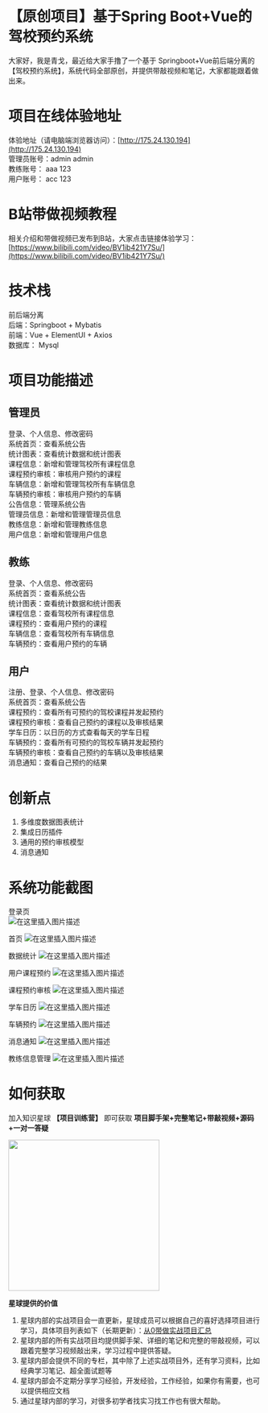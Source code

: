 # 【原创项目】基于Spring Boot+Vue的驾校预约系统
大家好，我是青戈，最近给大家手撸了一个基于 Springboot+Vue前后端分离的 【驾校预约系统】，系统代码全部原创，并提供带敲视频和笔记，大家都能跟着做出来。

# 项目在线体验地址  
体验地址（请电脑端浏览器访问）：[http://175.24.130.194](http://175.24.130.194)  
管理员账号：admin admin  
教练账号： aaa 123  
用户账号： acc 123

# B站带做视频教程
相关介绍和带做视频已发布到B站，大家点击链接体验学习：[https://www.bilibili.com/video/BV1ib421Y7Su/](https://www.bilibili.com/video/BV1ib421Y7Su/)

# 技术栈  
前后端分离  
后端：Springboot + Mybatis  
前端：Vue + ElementUI + Axios  
数据库： Mysql

# 项目功能描述  
## 管理员  
登录、个人信息、修改密码  
系统首页：查看系统公告  
统计图表：查看统计数据和统计图表  
课程信息：新增和管理驾校所有课程信息  
课程预约审核：审核用户预约的课程  
车辆信息：新增和管理驾校所有车辆信息  
车辆预约审核：审核用户预约的车辆  
公告信息：管理系统公告  
管理员信息：新增和管理管理员信息  
教练信息：新增和管理教练信息  
用户信息：新增和管理用户信息

## 教练  
登录、个人信息、修改密码  
系统首页：查看系统公告  
统计图表：查看统计数据和统计图表  
课程信息：查看驾校所有课程信息  
课程预约：查看用户预约的课程  
车辆信息：查看驾校所有车辆信息  
车辆预约：查看用户预约的车辆

## 用户  
注册、登录、个人信息、修改密码  
系统首页：查看系统公告  
课程预约：查看所有可预约的驾校课程并发起预约  
课程预约审核：查看自己预约的课程以及审核结果  
学车日历：以日历的方式查看每天的学车日程  
车辆预约：查看所有可预约的驾校车辆并发起预约  
车辆预约审核：查看自己预约的车辆以及审核结果  
消息通知：查看自己预约的结果

# 创新点  
1. 多维度数据图表统计  
2. 集成日历插件  
3. 通用的预约审核模型  
4. 消息通知

# 系统功能截图  
登录页  
![在这里插入图片描述](https://img-blog.csdnimg.cn/direct/d427460f1c9e40e3ba5ff1fc1bd90968.png)

首页
![在这里插入图片描述](https://img-blog.csdnimg.cn/direct/58306a4b8efd47bb903e1b2db1cc1936.png)

数据统计
![在这里插入图片描述](https://img-blog.csdnimg.cn/direct/d09d2efc223f48ef8026fe723d3712f0.png)

用户课程预约
![在这里插入图片描述](https://img-blog.csdnimg.cn/direct/c1007d0633b04c8fae8ed5b4c21c00d3.png)

课程预约审核
![在这里插入图片描述](https://img-blog.csdnimg.cn/direct/7ba2e1468aed47a489c564538225d1b0.png)

学车日历
![在这里插入图片描述](https://img-blog.csdnimg.cn/direct/8dd3df83bcd64ad3a34b415f28946db6.png)

车辆预约
![在这里插入图片描述](https://img-blog.csdnimg.cn/direct/44cd99daa79941138edbfe0fd4e85c96.png)

消息通知
![在这里插入图片描述](https://img-blog.csdnimg.cn/direct/d1bfcec4ba7f41f8b220c47d4696edca.png)

教练信息管理
![在这里插入图片描述](https://img-blog.csdnimg.cn/direct/a42f7d5f875544df987bc61e703fdc90.png)

# 如何获取
加入知识星球 **【项目训练营】** 即可获取 **项目脚手架+完整笔记+带敲视频+源码+一对一答疑**

<img src="https://img-blog.csdnimg.cn/direct/44f688415c0c47cc81ad08a1f275e6a4.png" width="300px" />

**星球提供的价值**
1. 星球内部的实战项目会一直更新，星球成员可以根据自己的喜好选择项目进行学习，具体项目列表如下（长期更新）：[从0带做实战项目汇总](https://www.javaxm.cn/%E4%BB%8E0%E5%B8%A6%E5%81%9A%E5%AE%9E%E6%88%98%E9%A1%B9%E7%9B%AE%E6%B1%87%E6%80%BB.html)
2. 星球内部的所有实战项目均提供脚手架、详细的笔记和完整的带敲视频，可以跟着完整学习视频敲出来，学习过程中提供答疑。
3. 星球内部会提供不同的专栏，其中除了上述实战项目外，还有学习资料，比如经典学习笔记、超全面试题等
4. 星球内部会不定期分享学习经验，开发经验，工作经验，如果你有需要，也可以提供相应文档
5. 通过星球内部的学习，对很多初学者找实习找工作也有很大帮助。










